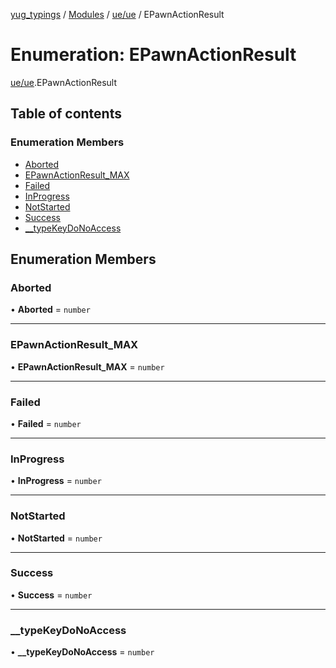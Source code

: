 [yug_typings](../README.md) / [Modules](../modules.md) / [ue/ue](../modules/ue_ue.md) / EPawnActionResult

# Enumeration: EPawnActionResult

[ue/ue](../modules/ue_ue.md).EPawnActionResult

## Table of contents

### Enumeration Members

- [Aborted](ue_ue.EPawnActionResult.md#aborted)
- [EPawnActionResult\_MAX](ue_ue.EPawnActionResult.md#epawnactionresult_max)
- [Failed](ue_ue.EPawnActionResult.md#failed)
- [InProgress](ue_ue.EPawnActionResult.md#inprogress)
- [NotStarted](ue_ue.EPawnActionResult.md#notstarted)
- [Success](ue_ue.EPawnActionResult.md#success)
- [\_\_typeKeyDoNoAccess](ue_ue.EPawnActionResult.md#__typekeydonoaccess)

## Enumeration Members

### Aborted

• **Aborted** = `number`

___

### EPawnActionResult\_MAX

• **EPawnActionResult\_MAX** = `number`

___

### Failed

• **Failed** = `number`

___

### InProgress

• **InProgress** = `number`

___

### NotStarted

• **NotStarted** = `number`

___

### Success

• **Success** = `number`

___

### \_\_typeKeyDoNoAccess

• **\_\_typeKeyDoNoAccess** = `number`
